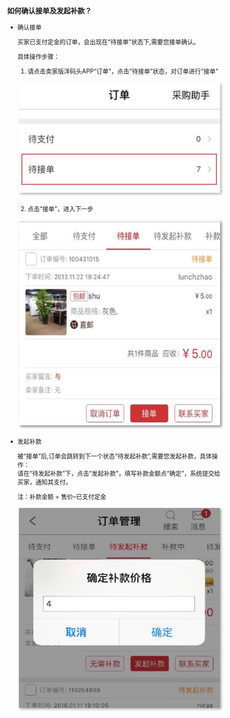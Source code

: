 ### 如何确认接单及发起补款？

* 确认接单

  买家已支付定金的订单，会出现在“待接单”状态下,需要您接单确认。

  具体操作步骤：  
  1. 请点击卖家版洋码头APP“订单”，点击“待接单”状态，对订单进行“接单”

  ![](/order-management/images/jdbk_1.jpg)

  2. 点击“接单”，进入下一步

  ![](/order-management/images/jdbk_2.jpg)

* 发起补款

  被“接单”后,订单会跳转到下一个状态“待发起补款”,需要您发起补款，具体操作：  
  请在“待发起补款”下，点击“发起补款”，填写补款金额点“确定”，系统提交给买家，通知其支付。

  注：补款金额 = 售价–已支付定金

  ![](/order-management/images/jdbk_3.jpg)



